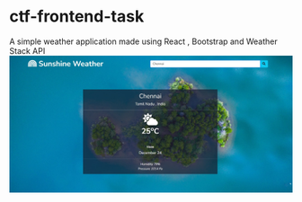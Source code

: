 # ctf-frontend-task
A simple weather application made using React , Bootstrap and Weather Stack API
<br />
![Sample](https://github.com/Sanjeev-Karthick/ctf-frontend-task/blob/main/Sunshine%20Weather.jpg?raw=true)
